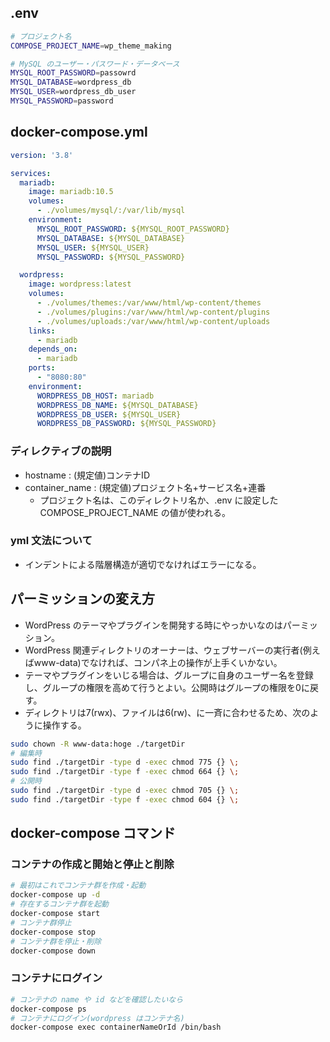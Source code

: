 ## .env

```bash
# プロジェクト名
COMPOSE_PROJECT_NAME=wp_theme_making

# MySQL のユーザー・パスワード・データベース
MYSQL_ROOT_PASSWORD=passowrd
MYSQL_DATABASE=wordpress_db
MYSQL_USER=wordpress_db_user
MYSQL_PASSWORD=password
```

## docker-compose.yml

```yml
version: '3.8'

services:
  mariadb:
    image: mariadb:10.5
    volumes:
      - ./volumes/mysql/:/var/lib/mysql
    environment:
      MYSQL_ROOT_PASSWORD: ${MYSQL_ROOT_PASSWORD}
      MYSQL_DATABASE: ${MYSQL_DATABASE}
      MYSQL_USER: ${MYSQL_USER}
      MYSQL_PASSWORD: ${MYSQL_PASSWORD}

  wordpress:
    image: wordpress:latest
    volumes:
      - ./volumes/themes:/var/www/html/wp-content/themes
      - ./volumes/plugins:/var/www/html/wp-content/plugins
      - ./volumes/uploads:/var/www/html/wp-content/uploads
    links:
      - mariadb
    depends_on:
      - mariadb
    ports:
      - "8080:80"
    environment:
      WORDPRESS_DB_HOST: mariadb
      WORDPRESS_DB_NAME: ${MYSQL_DATABASE}
      WORDPRESS_DB_USER: ${MYSQL_USER}
      WORDPRESS_DB_PASSWORD: ${MYSQL_PASSWORD}
```

### ディレクティブの説明

- hostname : (規定値)コンテナID
- container_name : (規定値)プロジェクト名+サービス名+連番
  - プロジェクト名は、このディレクトリ名か、.env に設定した COMPOSE_PROJECT_NAME の値が使われる。

### yml 文法について

- インデントによる階層構造が適切でなければエラーになる。

## パーミッションの変え方

- WordPress のテーマやプラグインを開発する時にやっかいなのはパーミッション。
- WordPress 関連ディレクトリのオーナーは、ウェブサーバーの実行者(例えばwww-data)でなければ、コンパネ上の操作が上手くいかない。
- テーマやプラグインをいじる場合は、グループに自身のユーザー名を登録し、グループの権限を高めて行うとよい。公開時はグループの権限を0に戻す。
- ディレクトリは7(rwx)、ファイルは6(rw)、に一斉に合わせるため、次のように操作する。

```bash
sudo chown -R www-data:hoge ./targetDir
# 編集時
sudo find ./targetDir -type d -exec chmod 775 {} \;
sudo find ./targetDir -type f -exec chmod 664 {} \;
# 公開時
sudo find ./targetDir -type d -exec chmod 705 {} \;
sudo find ./targetDir -type f -exec chmod 604 {} \;
```

## docker-compose コマンド

### コンテナの作成と開始と停止と削除

```bash
# 最初はこれでコンテナ群を作成・起動
docker-compose up -d
# 存在するコンテナ群を起動
docker-compose start
# コンテナ群停止
docker-compose stop
# コンテナ群を停止・削除
docker-compose down
```

### コンテナにログイン

```bash
# コンテナの name や id などを確認したいなら
docker-compose ps
# コンテナにログイン(wordpress はコンテナ名)
docker-compose exec containerNameOrId /bin/bash
```
